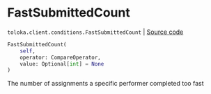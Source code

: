 # FastSubmittedCount
`toloka.client.conditions.FastSubmittedCount` | [Source code](https://github.com/Toloka/toloka-kit/blob/v0.1.25/src/client/conditions.py#L165)

```python
FastSubmittedCount(
    self,
    operator: CompareOperator,
    value: Optional[int] = None
)
```

The number of assignments a specific performer completed too fast

